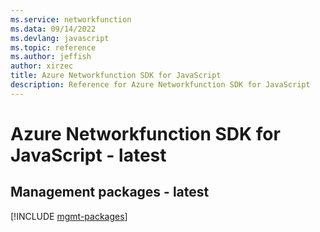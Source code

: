 ```yaml
---
ms.service: networkfunction
ms.data: 09/14/2022
ms.devlang: javascript
ms.topic: reference
ms.author: jeffish
author: xirzec
title: Azure Networkfunction SDK for JavaScript
description: Reference for Azure Networkfunction SDK for JavaScript
---
```

# Azure Networkfunction SDK for JavaScript - latest

## Management packages - latest
[!INCLUDE [mgmt-packages](networkfunction-mgmt-index.md)]